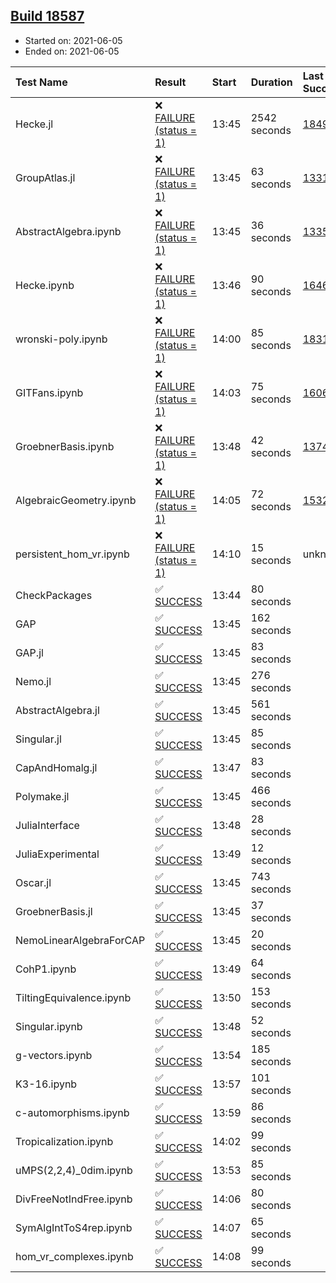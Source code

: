 ## [Build 18587](https://oscarci.mathematik.uni-kl.de/job/oscar/18587/)

* Started on: 2021-06-05
* Ended on: 2021-06-05

| Test Name    | Result | Start | Duration | Last Success | First Failure |
|:-------------|:-------|:------|:---------|:-------------|:--------------|
| Hecke.jl | ❌ [FAILURE (status = 1)](https://oscarci.mathematik.uni-kl.de/job/oscar/18587/artifact/logs/build-18587/Hecke.jl.log) | 13:45 | 2542 seconds | [18490](https://oscarci.mathematik.uni-kl.de/job/oscar/18490/) | [18491](https://oscarci.mathematik.uni-kl.de/job/oscar/18491/) |
| GroupAtlas.jl | ❌ [FAILURE (status = 1)](https://oscarci.mathematik.uni-kl.de/job/oscar/18587/artifact/logs/build-18587/GroupAtlas.jl.log) | 13:45 | 63 seconds | [13311](https://oscarci.mathematik.uni-kl.de/job/oscar/13311/) | [13312](https://oscarci.mathematik.uni-kl.de/job/oscar/13312/) |
| AbstractAlgebra.ipynb | ❌ [FAILURE (status = 1)](https://oscarci.mathematik.uni-kl.de/job/oscar/18587/artifact/logs/build-18587/AbstractAlgebra.ipynb.log) | 13:45 | 36 seconds | [13355](https://oscarci.mathematik.uni-kl.de/job/oscar/13355/) | [13356](https://oscarci.mathematik.uni-kl.de/job/oscar/13356/) |
| Hecke.ipynb | ❌ [FAILURE (status = 1)](https://oscarci.mathematik.uni-kl.de/job/oscar/18587/artifact/logs/build-18587/Hecke.ipynb.log) | 13:46 | 90 seconds | [16463](https://oscarci.mathematik.uni-kl.de/job/oscar/16463/) | [16464](https://oscarci.mathematik.uni-kl.de/job/oscar/16464/) |
| wronski-poly.ipynb | ❌ [FAILURE (status = 1)](https://oscarci.mathematik.uni-kl.de/job/oscar/18587/artifact/logs/build-18587/wronski-poly.ipynb.log) | 14:00 | 85 seconds | [18314](https://oscarci.mathematik.uni-kl.de/job/oscar/18314/) | [18315](https://oscarci.mathematik.uni-kl.de/job/oscar/18315/) |
| GITFans.ipynb | ❌ [FAILURE (status = 1)](https://oscarci.mathematik.uni-kl.de/job/oscar/18587/artifact/logs/build-18587/GITFans.ipynb.log) | 14:03 | 75 seconds | [16068](https://oscarci.mathematik.uni-kl.de/job/oscar/16068/) | [16069](https://oscarci.mathematik.uni-kl.de/job/oscar/16069/) |
| GroebnerBasis.ipynb | ❌ [FAILURE (status = 1)](https://oscarci.mathematik.uni-kl.de/job/oscar/18587/artifact/logs/build-18587/GroebnerBasis.ipynb.log) | 13:48 | 42 seconds | [13748](https://oscarci.mathematik.uni-kl.de/job/oscar/13748/) | [13749](https://oscarci.mathematik.uni-kl.de/job/oscar/13749/) |
| AlgebraicGeometry.ipynb | ❌ [FAILURE (status = 1)](https://oscarci.mathematik.uni-kl.de/job/oscar/18587/artifact/logs/build-18587/AlgebraicGeometry.ipynb.log) | 14:05 | 72 seconds | [15322](https://oscarci.mathematik.uni-kl.de/job/oscar/15322/) | [15323](https://oscarci.mathematik.uni-kl.de/job/oscar/15323/) |
| persistent_hom_vr.ipynb | ❌ [FAILURE (status = 1)](https://oscarci.mathematik.uni-kl.de/job/oscar/18587/artifact/logs/build-18587/persistent_hom_vr.ipynb.log) | 14:10 | 15 seconds | unknown | unknown |
| CheckPackages | ✅ [SUCCESS](https://oscarci.mathematik.uni-kl.de/job/oscar/18587/artifact/logs/build-18587/CheckPackages.log) | 13:44 | 80 seconds |  |  |
| GAP | ✅ [SUCCESS](https://oscarci.mathematik.uni-kl.de/job/oscar/18587/artifact/logs/build-18587/GAP.log) | 13:45 | 162 seconds |  |  |
| GAP.jl | ✅ [SUCCESS](https://oscarci.mathematik.uni-kl.de/job/oscar/18587/artifact/logs/build-18587/GAP.jl.log) | 13:45 | 83 seconds |  |  |
| Nemo.jl | ✅ [SUCCESS](https://oscarci.mathematik.uni-kl.de/job/oscar/18587/artifact/logs/build-18587/Nemo.jl.log) | 13:45 | 276 seconds |  |  |
| AbstractAlgebra.jl | ✅ [SUCCESS](https://oscarci.mathematik.uni-kl.de/job/oscar/18587/artifact/logs/build-18587/AbstractAlgebra.jl.log) | 13:45 | 561 seconds |  |  |
| Singular.jl | ✅ [SUCCESS](https://oscarci.mathematik.uni-kl.de/job/oscar/18587/artifact/logs/build-18587/Singular.jl.log) | 13:45 | 85 seconds |  |  |
| CapAndHomalg.jl | ✅ [SUCCESS](https://oscarci.mathematik.uni-kl.de/job/oscar/18587/artifact/logs/build-18587/CapAndHomalg.jl.log) | 13:47 | 83 seconds |  |  |
| Polymake.jl | ✅ [SUCCESS](https://oscarci.mathematik.uni-kl.de/job/oscar/18587/artifact/logs/build-18587/Polymake.jl.log) | 13:45 | 466 seconds |  |  |
| JuliaInterface | ✅ [SUCCESS](https://oscarci.mathematik.uni-kl.de/job/oscar/18587/artifact/logs/build-18587/JuliaInterface.log) | 13:48 | 28 seconds |  |  |
| JuliaExperimental | ✅ [SUCCESS](https://oscarci.mathematik.uni-kl.de/job/oscar/18587/artifact/logs/build-18587/JuliaExperimental.log) | 13:49 | 12 seconds |  |  |
| Oscar.jl | ✅ [SUCCESS](https://oscarci.mathematik.uni-kl.de/job/oscar/18587/artifact/logs/build-18587/Oscar.jl.log) | 13:45 | 743 seconds |  |  |
| GroebnerBasis.jl | ✅ [SUCCESS](https://oscarci.mathematik.uni-kl.de/job/oscar/18587/artifact/logs/build-18587/GroebnerBasis.jl.log) | 13:45 | 37 seconds |  |  |
| NemoLinearAlgebraForCAP | ✅ [SUCCESS](https://oscarci.mathematik.uni-kl.de/job/oscar/18587/artifact/logs/build-18587/NemoLinearAlgebraForCAP.log) | 13:45 | 20 seconds |  |  |
| CohP1.ipynb | ✅ [SUCCESS](https://oscarci.mathematik.uni-kl.de/job/oscar/18587/artifact/logs/build-18587/CohP1.ipynb.log) | 13:49 | 64 seconds |  |  |
| TiltingEquivalence.ipynb | ✅ [SUCCESS](https://oscarci.mathematik.uni-kl.de/job/oscar/18587/artifact/logs/build-18587/TiltingEquivalence.ipynb.log) | 13:50 | 153 seconds |  |  |
| Singular.ipynb | ✅ [SUCCESS](https://oscarci.mathematik.uni-kl.de/job/oscar/18587/artifact/logs/build-18587/Singular.ipynb.log) | 13:48 | 52 seconds |  |  |
| g-vectors.ipynb | ✅ [SUCCESS](https://oscarci.mathematik.uni-kl.de/job/oscar/18587/artifact/logs/build-18587/g-vectors.ipynb.log) | 13:54 | 185 seconds |  |  |
| K3-16.ipynb | ✅ [SUCCESS](https://oscarci.mathematik.uni-kl.de/job/oscar/18587/artifact/logs/build-18587/K3-16.ipynb.log) | 13:57 | 101 seconds |  |  |
| c-automorphisms.ipynb | ✅ [SUCCESS](https://oscarci.mathematik.uni-kl.de/job/oscar/18587/artifact/logs/build-18587/c-automorphisms.ipynb.log) | 13:59 | 86 seconds |  |  |
| Tropicalization.ipynb | ✅ [SUCCESS](https://oscarci.mathematik.uni-kl.de/job/oscar/18587/artifact/logs/build-18587/Tropicalization.ipynb.log) | 14:02 | 99 seconds |  |  |
| uMPS(2,2,4)_0dim.ipynb | ✅ [SUCCESS](https://oscarci.mathematik.uni-kl.de/job/oscar/18587/artifact/logs/build-18587/uMPS-2-2-4-_0dim.ipynb.log) | 13:53 | 85 seconds |  |  |
| DivFreeNotIndFree.ipynb | ✅ [SUCCESS](https://oscarci.mathematik.uni-kl.de/job/oscar/18587/artifact/logs/build-18587/DivFreeNotIndFree.ipynb.log) | 14:06 | 80 seconds |  |  |
| SymAlgIntToS4rep.ipynb | ✅ [SUCCESS](https://oscarci.mathematik.uni-kl.de/job/oscar/18587/artifact/logs/build-18587/SymAlgIntToS4rep.ipynb.log) | 14:07 | 65 seconds |  |  |
| hom_vr_complexes.ipynb | ✅ [SUCCESS](https://oscarci.mathematik.uni-kl.de/job/oscar/18587/artifact/logs/build-18587/hom_vr_complexes.ipynb.log) | 14:08 | 99 seconds |  |  |
